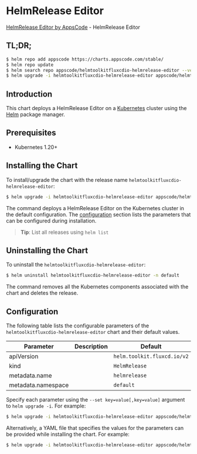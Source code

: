 # HelmRelease Editor

[HelmRelease Editor by AppsCode](https://appscode.com) - HelmRelease Editor

## TL;DR;

```bash
$ helm repo add appscode https://charts.appscode.com/stable/
$ helm repo update
$ helm search repo appscode/helmtoolkitfluxcdio-helmrelease-editor --version=v0.26.0
$ helm upgrade -i helmtoolkitfluxcdio-helmrelease-editor appscode/helmtoolkitfluxcdio-helmrelease-editor -n default --create-namespace --version=v0.26.0
```

## Introduction

This chart deploys a HelmRelease Editor on a [Kubernetes](http://kubernetes.io) cluster using the [Helm](https://helm.sh) package manager.

## Prerequisites

- Kubernetes 1.20+

## Installing the Chart

To install/upgrade the chart with the release name `helmtoolkitfluxcdio-helmrelease-editor`:

```bash
$ helm upgrade -i helmtoolkitfluxcdio-helmrelease-editor appscode/helmtoolkitfluxcdio-helmrelease-editor -n default --create-namespace --version=v0.26.0
```

The command deploys a HelmRelease Editor on the Kubernetes cluster in the default configuration. The [configuration](#configuration) section lists the parameters that can be configured during installation.

> **Tip**: List all releases using `helm list`

## Uninstalling the Chart

To uninstall the `helmtoolkitfluxcdio-helmrelease-editor`:

```bash
$ helm uninstall helmtoolkitfluxcdio-helmrelease-editor -n default
```

The command removes all the Kubernetes components associated with the chart and deletes the release.

## Configuration

The following table lists the configurable parameters of the `helmtoolkitfluxcdio-helmrelease-editor` chart and their default values.

|     Parameter      | Description |                Default                 |
|--------------------|-------------|----------------------------------------|
| apiVersion         |             | <code>helm.toolkit.fluxcd.io/v2</code> |
| kind               |             | <code>HelmRelease</code>               |
| metadata.name      |             | <code>helmrelease</code>               |
| metadata.namespace |             | <code>default</code>                   |


Specify each parameter using the `--set key=value[,key=value]` argument to `helm upgrade -i`. For example:

```bash
$ helm upgrade -i helmtoolkitfluxcdio-helmrelease-editor appscode/helmtoolkitfluxcdio-helmrelease-editor -n default --create-namespace --version=v0.26.0 --set apiVersion=helm.toolkit.fluxcd.io/v2
```

Alternatively, a YAML file that specifies the values for the parameters can be provided while
installing the chart. For example:

```bash
$ helm upgrade -i helmtoolkitfluxcdio-helmrelease-editor appscode/helmtoolkitfluxcdio-helmrelease-editor -n default --create-namespace --version=v0.26.0 --values values.yaml
```
